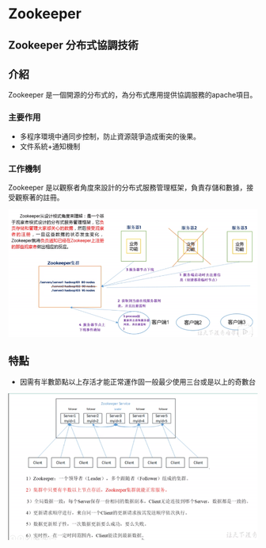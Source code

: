 # Zookeeper

## Zookeeper 分布式協調技術

## 介紹

Zookeeper 是一個開源的分布式的，為分布式應用提供協調服務的apache項目。

### 主要作用

* 多程序環境中通同步控制，防止資源競爭造成衝突的後果。
* 文件系統+通知機制

### 工作機制

Zookeeper 是以觀察者角度來設計的分布式服務管理框架，負責存儲和數據，接受觀察著的註冊。

![](../.gitbook/assets/tu-pian-%20%282%29.png)



## 特點

* 因需有半數節點以上存活才能正常運作固一般最少使用三台或是以上的奇數台

![](../.gitbook/assets/tu-pian-%20%284%29.png)



